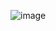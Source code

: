 ![image](https://user-images.githubusercontent.com/12459864/103355001-6c07f780-4af0-11eb-9494-2fec543a9a29.png)